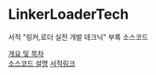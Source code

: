 # LinkerLoaderTech
서적 "링커,로더 실전 개발 테크닉" 부록 소스코드

[개요 및 목차](https://wikidocs.net/180746#_3)   
[소스코드 설명](docs.md)
[서적링크](http://kozos.jp/books/linker_book.html)   



